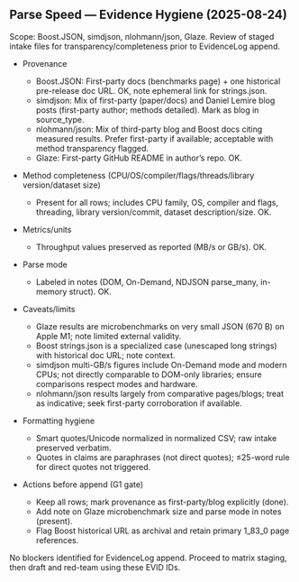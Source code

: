 ## Parse Speed — Evidence Hygiene (2025-08-24)

Scope: Boost.JSON, simdjson, nlohmann/json, Glaze. Review of staged intake files for transparency/completeness prior to EvidenceLog append.

- Provenance

  - Boost.JSON: First-party docs (benchmarks page) + one historical pre-release doc URL. OK, note ephemeral link for strings.json.
  - simdjson: Mix of first-party (paper/docs) and Daniel Lemire blog posts (first-party author; methods detailed). Mark as blog in source_type.
  - nlohmann/json: Mix of third-party blog and Boost docs citing measured results. Prefer first-party if available; acceptable with method transparency flagged.
  - Glaze: First-party GitHub README in author’s repo. OK.

- Method completeness (CPU/OS/compiler/flags/threads/library version/dataset size)

  - Present for all rows; includes CPU family, OS, compiler and flags, threading, library version/commit, dataset description/size. OK.

- Metrics/units

  - Throughput values preserved as reported (MB/s or GB/s). OK.

- Parse mode

  - Labeled in notes (DOM, On-Demand, NDJSON parse_many, in-memory struct). OK.

- Caveats/limits

  - Glaze results are microbenchmarks on very small JSON (670 B) on Apple M1; note limited external validity.
  - Boost strings.json is a specialized case (unescaped long strings) with historical doc URL; note context.
  - simdjson multi-GB/s figures include On-Demand mode and modern CPUs; not directly comparable to DOM-only libraries; ensure comparisons respect modes and hardware.
  - nlohmann/json results largely from comparative pages/blogs; treat as indicative; seek first-party corroboration if available.

- Formatting hygiene

  - Smart quotes/Unicode normalized in normalized CSV; raw intake preserved verbatim.
  - Quotes in claims are paraphrases (not direct quotes); ≤25-word rule for direct quotes not triggered.

- Actions before append (G1 gate)
  - Keep all rows; mark provenance as first-party/blog explicitly (done).
  - Add note on Glaze microbenchmark size and parse mode in notes (present).
  - Flag Boost historical URL as archival and retain primary 1_83_0 page references.

No blockers identified for EvidenceLog append. Proceed to matrix staging, then draft and red-team using these EVID IDs.

